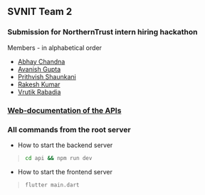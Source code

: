 ## **SVNIT Team 2**

### Submission for NorthernTrust intern hiring hackathon

Members - in alphabetical order

- [Abhay Chandna](https://github.com/abhaychandna)
- [Avanish Gupta](https://github.com/AvanishCodes)
- [Prithvish Shaunkani](https://github.com/shaunkani007)
- [Rakesh Kumar](https://github.com/rakesh493)
- [Vrutik Rabadia](https://github.com/vrutikrabadia)

### [Web-documentation of the APIs](https://avanishcodes.github.io/SVNIT-Team2/global.html)

### All commands from the root server

- How to start the backend server

> ```BaSH
> cd api && npm run dev
> ```

- How to start the frontend server

> ```flutter
> flutter main.dart
> ```

